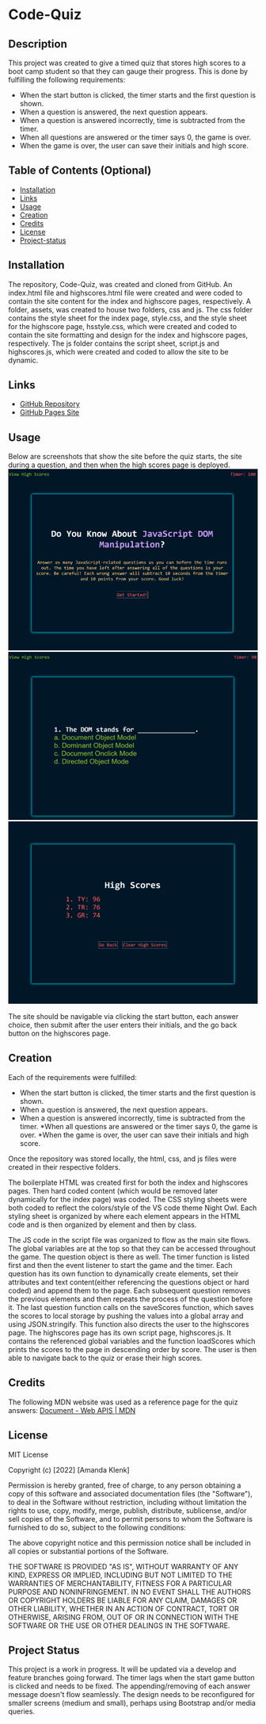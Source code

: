 # Code-Quiz

## Description

This project was created to give a timed quiz that stores high scores to a boot camp student so that they can gauge their progress. This is done by fulfilling the following requirements:
* When the start button is clicked, the timer starts and the first question is shown.
* When a question is answered, the next question appears.
* When a question is answered incorrectly, time is subtracted from the timer.
* When all questions are answered or the timer says 0, the game is over.
* When the game is over, the user can save their initials and high score.

## Table of Contents (Optional)
- [Installation](#installation)
- [Links](#links)
- [Usage](#usage)
- [Creation](#creation)
- [Credits](#credits)
- [License](#license)
- [Project-status](#project-status)

## Installation
The repository, Code-Quiz, was created and cloned from GitHub. An index.html file and highscores.html file were created and were coded to contain the site content for the index and highscore pages, respectively. A folder, assets, was created to house two folders, css and js.  The css folder contains the style sheet for the index page, style.css, and the style sheet for the highscore page, hsstyle.css, which were created and coded to contain the site formatting and design for the index and highscore pages, respectively. The js folder contains the script sheet, script.js and highscores.js, which were created and coded to allow the site to be dynamic.

## Links
- [GitHub Repository](https://github.com/amklenk/Code-Quiz)
- [GitHub Pages Site](https://amklenk.github.io/Code-Quiz/)

## Usage

Below are screenshots that show the site before the quiz starts, the site during a question, and then when the high scores page is deployed.
![Index Page at Start](./assets/images/StartPage.png)
![Index Page at Question 1](./assets/images/Question1.png)
![Highscores Page](./assets/images/highscores.png)

The site should be navigable via clicking the start button, each answer choice, then submit after the user enters their initials, and the go back button on the highscores page.

## Creation
Each of the requirements were fulfilled:
* When the start button is clicked, the timer starts and the first question is shown.
* When a question is answered, the next question appears.
* When a question is answered incorrectly, time is subtracted from the timer.
*When all questions are answered or the timer says 0, the game is over.
*When the game is over, the user can save their initials and high score.

Once the repository was stored locally, the html, css, and js files were created in their respective folders.

The boilerplate HTML was created first for both the index and highscores pages. Then hard coded content (which would be removed later dynamically for the index page) was coded. The CSS styling sheets were both coded to reflect the colors/style of the VS code theme Night Owl. Each styling sheet is organized by where each element appears in the HTML code and is then organized by element and then by class.

The JS code in the script file was organized to flow as the main site flows. The global variables are at the top so that they can be accessed throughout the game. The question object is there as well. The timer function is listed first and then the event listener to start the game and the timer. Each question has its own function to dynamically create elements, set their attributes and text content(either referencing the questions object or hard coded) and append them to the page. Each subsequent question removes the previous elements and then repeats the process of the question before it. The last question function calls on the saveScores function, which saves the scores to local storage by pushing the values into a global array and using JSON.stringify. This function also directs the user to the highscores page. The highscores page has its own script page, highscores.js. It contains the referenced global variables and the function loadScores which prints the scores to the page in descending order by score. The user is then able to navigate back to the quiz or erase their high scores.

## Credits
The following MDN website was used as a reference page for the quiz answers:
[Document - Web APIS | MDN](https://developer.mozilla.org/en-US/docs/Web/API/Document)

## License

MIT License

Copyright (c) [2022] [Amanda Klenk]

Permission is hereby granted, free of charge, to any person obtaining a copy
of this software and associated documentation files (the "Software"), to deal
in the Software without restriction, including without limitation the rights
to use, copy, modify, merge, publish, distribute, sublicense, and/or sell
copies of the Software, and to permit persons to whom the Software is
furnished to do so, subject to the following conditions:

The above copyright notice and this permission notice shall be included in all
copies or substantial portions of the Software.

THE SOFTWARE IS PROVIDED "AS IS", WITHOUT WARRANTY OF ANY KIND, EXPRESS OR
IMPLIED, INCLUDING BUT NOT LIMITED TO THE WARRANTIES OF MERCHANTABILITY,
FITNESS FOR A PARTICULAR PURPOSE AND NONINFRINGEMENT. IN NO EVENT SHALL THE
AUTHORS OR COPYRIGHT HOLDERS BE LIABLE FOR ANY CLAIM, DAMAGES OR OTHER
LIABILITY, WHETHER IN AN ACTION OF CONTRACT, TORT OR OTHERWISE, ARISING FROM,
OUT OF OR IN CONNECTION WITH THE SOFTWARE OR THE USE OR OTHER DEALINGS IN THE
SOFTWARE.

## Project Status

This project is a work in progress. It will be updated via a develop and feature branches going forward. The timer lags when the start game button is clicked and needs to be fixed. The appending/removing of each answer message doesn't flow seamlessly. The design needs to be reconfigured for smaller screens (medium and small), perhaps using Bootstrap and/or media queries.








